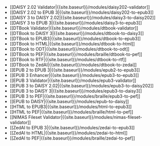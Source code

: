 * [[DAISY 2.02 Validator|{{site.baseurl}}/modules/daisy202-validator]]
* [[DAISY 2.02 to EPUB 3|{{site.baseurl}}/modules/daisy202-to-epub3]]
* [[DAISY 3 to DAISY 2.02|{{site.baseurl}}/modules/daisy3-to-daisy202]]
* [[DAISY 3 to EPUB 3|{{site.baseurl}}/modules/daisy3-to-epub3]]
* [[DTBook Validator|{{site.baseurl}}/modules/dtbook-validator]]
* [[DTBook to DAISY 3|{{site.baseurl}}/modules/dtbook-to-daisy3]]
* [[DTBook to EPUB3|{{site.baseurl}}/modules/dtbook-to-epub3]]
* [[DTBook to HTML|{{site.baseurl}}/modules/dtbook-to-html]]
* [[DTBook to ODT|{{site.baseurl}}/modules/dtbook-to-odt]]
* [[DTBook to PEF|{{site.baseurl}}/modules/braille/dtbook-to-pef]]
* [[DTBook to RTF|{{site.baseurl}}/modules/dtbook-to-rtf]]
* [[DTBook to ZedAI|{{site.baseurl}}/modules/dtbook-to-zedai]]
* [[EPUB 2 to EPUB 3|{{site.baseurl}}/modules/epub2-to-epub3]]
* [[EPUB 3 Enhancer|{{site.baseurl}}/modules/epub3-to-epub3]]
* [[EPUB 3 Validator|{{site.baseurl}}/modules/epub3-validator]]
* [[EPUB 3 to DAISY 2.02|{{site.baseurl}}/modules/epub3-to-daisy202]]
* [[EPUB 3 to DAISY 3|{{site.baseurl}}/modules/epub3-to-daisy3]]
* [[EPUB 3 to PEF|{{site.baseurl}}/modules/braille/epub3-to-pef]]
* [[EPUB to DAISY|{{site.baseurl}}/modules/epub-to-daisy]]
* [[HTML to EPUB3|{{site.baseurl}}/modules/html-to-epub3]]
* [[HTML to PEF|{{site.baseurl}}/modules/braille/html-to-pef]]
* [[NIMAS Fileset Validator|{{site.baseurl}}/modules/nimas-fileset-validator]]
* [[ZedAI to EPUB 3|{{site.baseurl}}/modules/zedai-to-epub3]]
* [[ZedAI to HTML|{{site.baseurl}}/modules/zedai-to-html]]
* [[ZedAI to PEF|{{site.baseurl}}/modules/braille/zedai-to-pef]]
